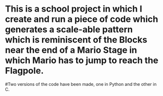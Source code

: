 # This is a school project in which I create and run a piece of code which generates a scale-able pattern which is reminiscent of the Blocks near the end of a Mario Stage in which Mario has to jump to reach the Flagpole.

#Two versions of the code have been made, one in Python and the other in C.
